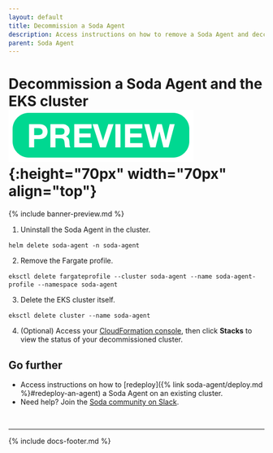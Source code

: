 ```yaml
---
layout: default
title: Decommission a Soda Agent
description: Access instructions on how to remove a Soda Agent and deccommission a cluster.
parent: Soda Agent
---
```


# Decommission a Soda Agent and the EKS cluster ![preview](/assets/images/preview.png){:height="70px" width="70px" align="top"}

{% include banner-preview.md %}

1. Uninstall the Soda Agent in the cluster.
```shell
helm delete soda-agent -n soda-agent
```
2. Remove the Fargate profile.
```shell
eksctl delete fargateprofile --cluster soda-agent --name soda-agent-profile --namespace soda-agent
```
3. Delete the EKS cluster itself.
```shell
eksctl delete cluster --name soda-agent
```
4. (Optional) Access your <a href="https://eu-central-1.console.aws.amazon.com/cloudformation/home" target="_blank"> CloudFormation console</a>, then click **Stacks** to view the status of your decommissioned cluster.



## Go further

* Access instructions on how to [redeploy]({% link soda-agent/deploy.md %}#redeploy-an-agent) a Soda Agent on an existing cluster.
* Need help? Join the <a href="http://community.soda.io/slack" target="_blank"> Soda community on Slack</a>.
<br />

---
{% include docs-footer.md %}